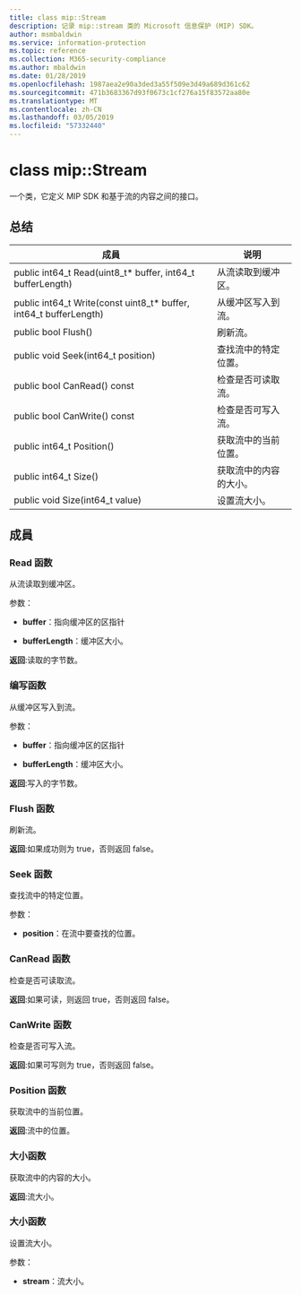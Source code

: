 ```yaml
---
title: class mip::Stream
description: 记录 mip::stream 类的 Microsoft 信息保护 (MIP) SDK。
author: msmbaldwin
ms.service: information-protection
ms.topic: reference
ms.collection: M365-security-compliance
ms.author: mbaldwin
ms.date: 01/28/2019
ms.openlocfilehash: 1987aea2e90a3ded3a55f509e3d49a689d361c62
ms.sourcegitcommit: 471b3683367d93f0673c1cf276a15f83572aa80e
ms.translationtype: MT
ms.contentlocale: zh-CN
ms.lasthandoff: 03/05/2019
ms.locfileid: "57332440"
---
```

# <a name="class-mipstream"></a>class mip::Stream 
一个类，它定义 MIP SDK 和基于流的内容之间的接口。
  
## <a name="summary"></a>总结
 成員                        | 说明                                
--------------------------------|---------------------------------------------
public int64_t Read(uint8_t* buffer, int64_t bufferLength)  |  从流读取到缓冲区。
public int64_t Write(const uint8_t* buffer, int64_t bufferLength)  |  从缓冲区写入到流。
public bool Flush()  |  刷新流。
public void Seek(int64_t position)  |  查找流中的特定位置。
public bool CanRead() const  |  检查是否可读取流。
public bool CanWrite() const  |  检查是否可写入流。
public int64_t Position()  |  获取流中的当前位置。
public int64_t Size()  |  获取流中的内容的大小。
public void Size(int64_t value)  |  设置流大小。
  
## <a name="members"></a>成員
  
### <a name="read-function"></a>Read 函数
从流读取到缓冲区。

参数：  
* **buffer**：指向缓冲区的区指针 


* **bufferLength**：缓冲区大小。 



  
**返回**:读取的字节数。
  
### <a name="write-function"></a>编写函数
从缓冲区写入到流。

参数：  
* **buffer**：指向缓冲区的区指针 


* **bufferLength**：缓冲区大小。 



  
**返回**:写入的字节数。
  
### <a name="flush-function"></a>Flush 函数
刷新流。

  
**返回**:如果成功则为 true，否则返回 false。
  
### <a name="seek-function"></a>Seek 函数
查找流中的特定位置。

参数：  
* **position**：在流中要查找的位置。


  
### <a name="canread-function"></a>CanRead 函数
检查是否可读取流。

  
**返回**:如果可读，则返回 true，否则返回 false。
  
### <a name="canwrite-function"></a>CanWrite 函数
检查是否可写入流。

  
**返回**:如果可写则为 true，否则返回 false。
  
### <a name="position-function"></a>Position 函数
获取流中的当前位置。

  
**返回**:流中的位置。
  
### <a name="size-function"></a>大小函数
获取流中的内容的大小。

  
**返回**:流大小。
  
### <a name="size-function"></a>大小函数
设置流大小。

参数：  
* **stream**：流大小。

